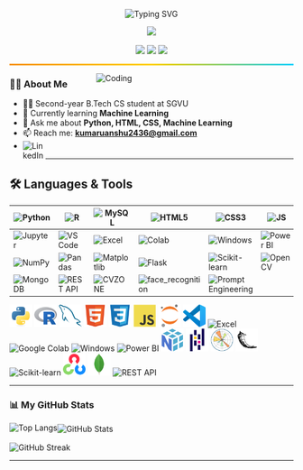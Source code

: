 <!-- Gradient Header -->
<p align="center">
  <img src="https://readme-typing-svg.demolab.com/?font=Fira+Code&weight=700&pause=1000&color=F7971E,FFD200,21D4FD,B721FF&center=true&width=435&lines=Hi+%F0%9F%91%8B%2C+I'm+Anshu+Kumari!;Frontend+Developer+%7C+Data+Analyst;B.Tech+CS+Student+at+SGVU" alt="Typing SVG" />
</p>
<p align="center">
  <img src="https://komarev.com/ghpvc/?username=anshu7485&label=Profile%20views&color=21D4FD&style=flat"/>
</p>
<p align="center">
  <img src="https://img.shields.io/badge/Currently%20Learning-Machine%20Learning-F7971E?style=for-the-badge&logo=python&logoColor=white"/>
  <img src="https://img.shields.io/badge/Ask%20me%20about-Python%2C%20HTML%2C%20CSS%2C%20ML-21D4FD?style=for-the-badge"/>
  <img src="https://img.shields.io/badge/From-India-B721FF?style=for-the-badge&logo=india&logoColor=white"/>
</p>

<!-- Gradient Divider -->
<hr style="height:3px;background: linear-gradient(90deg, #F7971E 0%, #FFD200 50%, #21D4FD 100%); border:none;" />

<img align="right" alt="Coding" width="350" src="https://user-images.githubusercontent.com/59734313/157189039-c09b3e38-9f42-42c0-ab54-14f1574190a7.gif"/>

### 🙋‍♂️ About Me
- 👩‍🎓 Second-year B.Tech CS student at SGVU
- 🌱 Currently learning **Machine Learning**
- 💬 Ask me about **Python, HTML, CSS, Machine Learning**
- 📫 Reach me: **kumaruanshu2436@gmail.com**
- [<img align="left" alt="LinkedIn" width="40px" src="https://cdn.jsdelivr.net/gh/devicons/devicon/icons/linkedin/linkedin-original.svg" />](https://www.linkedin.com/in/anshu-k-446653251/)
  
---

## 🛠️ Languages & Tools

| ![Python](https://img.shields.io/badge/-Python-3776AB?style=flat&logo=python&logoColor=white) | ![R](https://img.shields.io/badge/-R-276DC3?style=flat&logo=r&logoColor=white) | ![MySQL](https://img.shields.io/badge/-MySQL-4479A1?style=flat&logo=mysql&logoColor=white) | ![HTML5](https://img.shields.io/badge/-HTML5-E34F26?style=flat&logo=html5&logoColor=white) | ![CSS3](https://img.shields.io/badge/-CSS3-1572B6?style=flat&logo=css3&logoColor=white) | ![JS](https://img.shields.io/badge/-JavaScript-F7DF1E?style=flat&logo=javascript&logoColor=black) |
|---|---|---|---|---|---|
| ![Jupyter](https://img.shields.io/badge/-Jupyter-F37626?style=flat&logo=jupyter&logoColor=white) | ![VS Code](https://img.shields.io/badge/-VS%20Code-007ACC?style=flat&logo=visual-studio-code&logoColor=white) | ![Excel](https://img.shields.io/badge/-Excel-217346?style=flat&logo=microsoft-excel&logoColor=white) | ![Colab](https://img.shields.io/badge/-Colab-F9AB00?style=flat&logo=google-colab&logoColor=white) | ![Windows](https://img.shields.io/badge/-Windows-0078D6?style=flat&logo=windows&logoColor=white) | ![Power BI](https://img.shields.io/badge/-Power%20BI-F2C811?style=flat&logo=powerbi&logoColor=black) |
| ![NumPy](https://img.shields.io/badge/-NumPy-013243?style=flat&logo=numpy&logoColor=white) | ![Pandas](https://img.shields.io/badge/-Pandas-150458?style=flat&logo=pandas&logoColor=white) | ![Matplotlib](https://img.shields.io/badge/-Matplotlib-11557C?style=flat&logo=matplotlib&logoColor=white) | ![Flask](https://img.shields.io/badge/-Flask-000000?style=flat&logo=flask&logoColor=white) | ![Scikit-learn](https://img.shields.io/badge/-Scikit--learn-F7931E?style=flat&logo=scikit-learn&logoColor=white) | ![OpenCV](https://img.shields.io/badge/-OpenCV-5C3EE8?style=flat&logo=opencv&logoColor=white) |
| ![MongoDB](https://img.shields.io/badge/-MongoDB-47A248?style=flat&logo=mongodb&logoColor=white) | ![REST API](https://img.shields.io/badge/-REST%20API-02569B?style=flat&logo=fastapi&logoColor=white) | ![CVZONE](https://img.shields.io/badge/-CVZONE-FF8C00?style=flat) | ![face_recognition](https://img.shields.io/badge/-face_recognition-6495ED?style=flat) | ![Prompt Engineering](https://img.shields.io/badge/-Prompt%20Engineering-FFD700?style=flat) | |


<p>
  <!-- Programming Languages -->
  <img src="https://raw.githubusercontent.com/devicons/devicon/master/icons/python/python-original.svg" alt="Python" width="40"/>
  <img src="https://raw.githubusercontent.com/devicons/devicon/master/icons/r/r-original.svg" alt="R" width="40"/>
  <img src="https://raw.githubusercontent.com/devicons/devicon/master/icons/mysql/mysql-original.svg" alt="MySQL" width="40"/>
  <img src="https://raw.githubusercontent.com/devicons/devicon/master/icons/html5/html5-original.svg" alt="HTML5" width="40"/>
  <img src="https://raw.githubusercontent.com/devicons/devicon/master/icons/css3/css3-original.svg" alt="CSS3" width="40"/>
  <img src="https://raw.githubusercontent.com/devicons/devicon/master/icons/javascript/javascript-original.svg" alt="JavaScript" width="40"/>

  <!-- Tools & Platforms -->
  <img src="https://raw.githubusercontent.com/devicons/devicon/master/icons/jupyter/jupyter-original.svg" alt="Jupyter" width="40"/>
  <img src="https://raw.githubusercontent.com/devicons/devicon/master/icons/vscode/vscode-original.svg" alt="VS Code" width="40"/>
  <img src="https://img.icons8.com/color/48/000000/microsoft-excel-2019--v1.png" alt="Excel" width="40"/>
  <img src="https://img.icons8.com/color/48/000000/google-colab.png" alt="Google Colab" width="40"/>
  <img src="https://img.icons8.com/color/48/000000/windows-10.png" alt="Windows" width="40"/>
  <img src="https://img.icons8.com/color/48/000000/power-bi.png" alt="Power BI" width="40"/>

  <!-- Libraries/Frameworks -->
  <img src="https://raw.githubusercontent.com/devicons/devicon/master/icons/numpy/numpy-original.svg" alt="NumPy" width="40"/>
  <img src="https://raw.githubusercontent.com/devicons/devicon/master/icons/pandas/pandas-original.svg" alt="Pandas" width="40"/>
  <img src="https://raw.githubusercontent.com/devicons/devicon/master/icons/matplotlib/matplotlib-original.svg" alt="Matplotlib" width="40"/>
  <img src="https://raw.githubusercontent.com/devicons/devicon/master/icons/flask/flask-original.svg" alt="Flask" width="40"/>
  <img src="https://raw.githubusercontent.com/devicons/devicon/master/icons/scikit-learn/scikit-learn-original.svg" alt="Scikit-learn" width="40"/>
  <!-- CVZone, face_recognition, OpenCV, MongoDB, Prompt Engineering (text only as icon not available) -->
  <img src="https://raw.githubusercontent.com/devicons/devicon/master/icons/opencv/opencv-original.svg" alt="OpenCV" width="40"/>
  <img src="https://raw.githubusercontent.com/devicons/devicon/master/icons/mongodb/mongodb-original.svg" alt="MongoDB" width="40"/>
  <img src="https://img.icons8.com/ios-filled/50/000000/api.png" alt="REST API" width="40"/>
</p>

---

### 📊 My GitHub Stats
<p>
  <img align="left" src="https://github-readme-stats.vercel.app/api/top-langs?username=anshu7485&show_icons=true&locale=en&layout=compact&theme=radical" alt="Top Langs"/>
</p>
<p>
  <img align="center" src="https://github-readme-stats.vercel.app/api?username=anshu7485&show_icons=true&locale=en&theme=radical" alt="GitHub Stats"/>
</p>
<p>
  <img align="center" src="https://github-readme-streak-stats.herokuapp.com/?user=anshu7485&theme=radical" alt="GitHub Streak"/>
</p>

---
